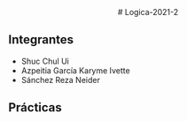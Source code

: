 <div align="center">
# Logica-2021-2
 </div>
 
 ## Integrantes 
 
 - Shuc Chul Ui
 - Azpeitia García Karyme Ivette
 - Sánchez Reza Neider

## Prácticas

